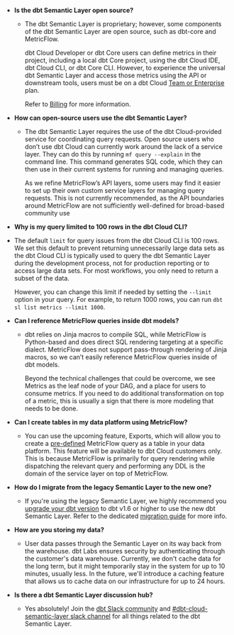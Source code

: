 - **Is the dbt Semantic Layer open source?**
  - The dbt Semantic Layer is proprietary; however, some components of the dbt Semantic Layer are open source, such as dbt-core and MetricFlow.

    dbt Cloud Developer or dbt Core users can define metrics in their project, including a local dbt Core project, using the dbt Cloud IDE, dbt Cloud CLI, or dbt Core CLI. However, to experience the universal dbt Semantic Layer and access those metrics using the API or downstream tools, users must be on a dbt Cloud [Team or Enterprise](https://www.getdbt.com/pricing/) plan.

    Refer to [Billing](https://docs.getdbt.com/docs/cloud/billing) for more information.

- **How can open-source users use the dbt Semantic Layer?**
  - The dbt Semantic Layer requires the use of the dbt Cloud-provided service for coordinating query requests. Open source users who don’t use dbt Cloud can currently work around the lack of a service layer. They can do this by running `mf query --explain` in the command line. This command generates SQL code, which they can then use in their current systems for running and managing queries.
  
    As we refine MetricFlow’s API layers, some users may find it easier to set up their own custom service layers for managing query requests. This is not currently recommended, as the API boundaries around MetricFlow are not sufficiently well-defined for broad-based community use

- **Why is my query limited to 100 rows in the dbt Cloud CLI?**
- The default `limit` for query issues from the dbt Cloud CLI is 100 rows. We set this default to prevent returning unnecessarily large data sets as the dbt Cloud CLI is typically used to query the dbt Semantic Layer during the development process, not for production reporting or to access large data sets. For most workflows, you only need to return a subset of the data.
  
  However, you can change this limit if needed by setting the `--limit` option in your query. For example, to return 1000 rows, you can run `dbt sl list metrics --limit 1000`.

- **Can I reference MetricFlow queries inside dbt models?**
  - dbt relies on Jinja macros to compile SQL, while MetricFlow is Python-based and does direct SQL rendering targeting at a specific dialect. MetricFlow does not support pass-through rendering of Jinja macros, so we can’t easily reference MetricFlow queries inside of dbt models.
  
    Beyond the technical challenges that could be overcome, we see Metrics as the leaf node of your DAG, and a place for users to consume metrics. If you need to do additional transformation on top of a metric, this is usually a sign that there is more modeling that needs to be done. 

- **Can I create tables in my data platform using MetricFlow?**
  - You can use the upcoming feature, Exports, which will allow you to create a [pre-defined](/docs/build/saved-queries) MetricFlow query as a table in your data platform. This feature will be available to dbt Cloud customers only. This is because MetricFlow is primarily for query rendering while dispatching the relevant query and performing any DDL is the domain of the service layer on top of MetricFlow.

- **How do I migrate from the legacy Semantic Layer to the new one?**
  - If you're using the legacy Semantic Layer, we highly recommend you [upgrade your dbt version](/docs/dbt-versions/upgrade-core-in-cloud) to dbt v1.6 or higher to use the new dbt Semantic Layer. Refer to the dedicated [migration guide](/guides/sl-migration) for more info.

- **How are you storing my data?**
  - User data passes through the Semantic Layer on its way back from the warehouse. dbt Labs ensures security by authenticating through the customer's data warehouse. Currently, we don't cache data for the long term, but it might temporarily stay in the system for up to 10 minutes, usually less. In the future, we'll introduce a caching feature that allows us to cache data on our infrastructure for up to 24 hours.

- **Is there a dbt Semantic Layer discussion hub?**
  - Yes absolutely! Join the [dbt Slack community](https://getdbt.slack.com) and [#dbt-cloud-semantic-layer slack channel](https://getdbt.slack.com/archives/C046L0VTVR6) for all things related to the dbt Semantic Layer.

